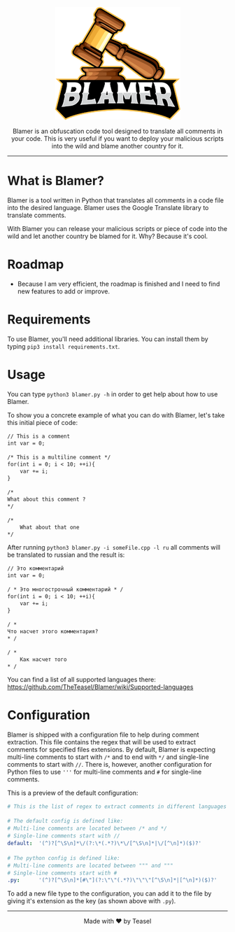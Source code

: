 <p align="center">
  <img width="287" height="258" src="ressources/BLAMER.png">
</p>

<p align="center">
  Blamer is an obfuscation code tool designed to translate all comments in your code. This is very useful if you want to deploy your malicious scripts into the wild and blame another country for it.
</p>

<hr>


# What is Blamer?
Blamer is a tool written in Python that translates all comments in a code file into the desired language. Blamer uses the Google Translate library to translate comments.

With Blamer you can release your malicious scripts or piece of code into the wild and let another country be blamed for it. Why? Because it's cool.


# Roadmap
* Because I am very efficient, the roadmap is finished and I need to find new features to add or improve.


# Requirements
To use Blamer, you'll need additional libraries. You can install them by typing `pip3 install requirements.txt`.


# Usage
You can type `python3 blamer.py -h` in order to get help about how to use Blamer. 

To show you a concrete example of what you can do with Blamer, let's take this initial piece of code:
```
// This is a comment
int var = 0;

/* This is a multiline comment */
for(int i = 0; i < 10; ++i){
    var += i;
}

/*
What about this comment ?
*/

/*
    What about that one
*/
```

After running `python3 blamer.py -i someFile.cpp -l ru` all comments will be translated to russian and the result is:

```
// Это комментарий
int var = 0;

/ * Это многострочный комментарий * /
for(int i = 0; i < 10; ++i){
    var += i;
}

/ *
Что насчет этого комментария?
* /

/ *
    Как насчет того
* /
```

You can find a list of all supported languages there: https://github.com/TheTeasel/Blamer/wiki/Supported-languages


# Configuration
Blamer is shipped with a configuration file to help during comment extraction. This file contains the regex that will be used to extract comments for specified files extensions. By default, Blamer is expecting multi-line comments to start with `/*` and to end with `*/` and single-line comments to start with `//`. There is, however, another configuration for Python files to use `'''` for multi-line comments and `#` for single-line comments.

This is a preview of the default configuration:
```yaml
# This is the list of regex to extract comments in different languages

# The default config is defined like:
# Multi-line comments are located between /* and */
# Single-line comments start with //
default:  '(^)?[^\S\n]*\/(?:\*(.*?)\*\/[^\S\n]*|\/[^\n]*)($)?'

# The python config is defined like:
# Multi-line comments are located between """ and """
# Single-line comments start with #
.py:      '(^)?[^\S\n]*[#\"](?:\"\"(.*?)\"\"\"[^\S\n]*|[^\n]*)($)?'
```

To add a new file type to the configuration, you can add it to the file by giving it's extension as the key (as shown above with `.py`).

<hr>

<p align="center"> Made with ♥️ by Teasel</p>
